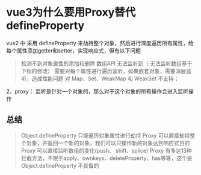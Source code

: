 
# vue3为什么要用Proxy替代defineProperty

vue2 中 采用 defineProperty 来劫持整个对象，然后进行深度遍历所有属性，给每个属性添加getter和setter，实现响应式，但有以下问题

> 检测不到对象属性的添加和删除
> 数组API 无法监听到（ 无法监听数组基于下标的修改）
> 需要对每个属性进行遍历监听，如果嵌套对象，需要深层监听，造成性能问题
> 对 Map、Set、WeakMap 和 WeakSet 不支持；

2、proxy： 监听是针对一个对象的，那么对于这个对象的所有操作会进入监听操作


## 总结
> Object.defineProperty 只能遍历对象属性进行劫持
> Proxy 可以直接劫持整个对象，并返回一个新的对象，我们可以只操作新的对象达到响应式目的
> Proxy 可以直接监听数组的变化(push、 shift、splice)
> Proxy 有多达13种拦截方法，不限于apply、ownkeys、deleteProperty、has等等，这个是Object.defineProperty 不具备的



